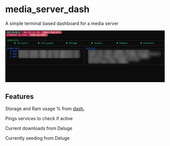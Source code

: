 # media_server_dash
A simple terminal based dashboard for a media server

![image](media_dash_demo.png)

## Features
Storage and Ram usage % from [dash.](https://github.com/MauriceNino/dashdot)

Pings services to check if active

Current downloads from Deluge

Currently seeding from Deluge
